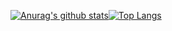 [![Anurag's github stats](https://github-readme-stats.vercel.app/api?username=a2110560&theme=gruvbox)](https://github.com/a2110560/github-readme-stats)[![Top Langs](https://github-readme-stats.vercel.app/api/top-langs/?username=a2110560&layout=compact&theme=gruvbox)](https://github.com/a2110560/github-readme-stats)

